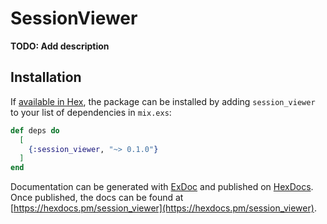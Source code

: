 # SessionViewer

**TODO: Add description**

## Installation

If [available in Hex](https://hex.pm/docs/publish), the package can be installed
by adding `session_viewer` to your list of dependencies in `mix.exs`:

```elixir
def deps do
  [
    {:session_viewer, "~> 0.1.0"}
  ]
end
```

Documentation can be generated with [ExDoc](https://github.com/elixir-lang/ex_doc)
and published on [HexDocs](https://hexdocs.pm). Once published, the docs can
be found at [https://hexdocs.pm/session_viewer](https://hexdocs.pm/session_viewer).

